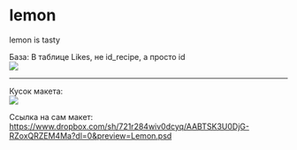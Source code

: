 # lemon
lemon is tasty

База:
В таблице Likes, не id_recipe, а просто id
<br>
<img src="https://cdn.discordapp.com/attachments/739083859697598524/808266434915336202/IMG_20210208_162148_587.jpg">

<hr>

Кусок макета:
<br>
<img src="https://cdn.discordapp.com/attachments/739083859697598524/808922459688009728/CnxZ1fapScM.jpg">

Ссылка на сам макет:
<br>https://www.dropbox.com/sh/721r284wiv0dcyq/AABTSK3U0DjG-RZoxQRZEM4Ma?dl=0&preview=Lemon.psd
